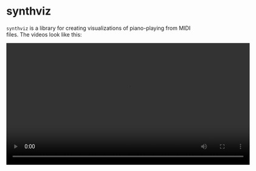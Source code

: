 # synthviz

`synthviz` is a library for creating visualizations of piano-playing from MIDI files. The videos look like this:

<video src="https://replicate.com/api/models/jxmorris12/piano-transcription/files/85c361bf-41cb-4a33-bc70-3d195cf23b90/output.mp4" width="640">

Right now, synthviz just provides a Python API. Command-line API is hopefully coming soon!

## Requirements

### system requirements

You'll need to install a couple of tools that make rendering this video possible:

1. [ffmpeg](https://ffmpeg.org) (creates video from audio and image video frames) - on Ubuntu, `sudo apt-get install ffmpeg`
2. [timidity](http://timidity.sourceforge.net/install.html) (synthesizes piano audio from MIDI) - on Ubuntu, `sudo apt-get install timidity`

### python package requirements

## Usage

You can use synthviz through the Python API:

```python
from synthviz import create_video

create_video('river.midi') # provide str path of MIDI file
```

## Options

The `create_video` function provides a lot of of options:

```python
def create_video(input_midi: str, 
		video_filename = "output.mp4",
		image_width	= 1280,
		image_height = 720,
		black_key_height = 2/3,
		falling_note_color = [75, 105, 177], # default: darker blue
		pressed_key_color = [197, 208, 231], # default: lighter blue
		vertical_speed = 1/4,
		fps = 20
	) 
```

- `input_midi` (str): path to MIDI file
- `video_filename` (str): path to output video, synthviz will write the video here
- `image_width` (int): width of output video in px
- `image_height` (int): height of output video in px
- `black_key_height` (float): height of black keys as a percentage of piano height 
- `falling_note_color` (Tuple[int]): color of falling keys in video, list of three RGB integers
- `pressed_key_color` (Tuple[int]): color of pressed-down keys in video, list of three RGB integers
- `vertical_speed` (float): the speed of the falling keys, fraction measured as main-image-heights per second
- `fps` (int): frames-per-second of output video


# Credits

The synthviz library was originall adapted from [this blog post](https://pappubahry.com/misc/piano_diaries/synthesia/), 
"Making Synthesia-style videos in Ubuntu", written by David Barry. Thanks David!
